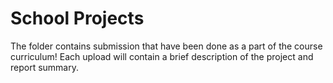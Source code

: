 # School Projects 
The folder contains submission that have been done as a part of the course curriculum! 
Each upload will contain a brief description of the project and report summary.
